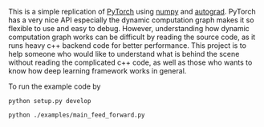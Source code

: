 This is a simple replication of [PyTorch](https://pytorch.org/) using [numpy](http://www.numpy.org/) and [autograd](https://github.com/HIPS/autograd). PyTorch has a very nice API especially the dynamic computation graph makes it so flexible to use and easy to debug. However, understanding how dynamic computation graph works can be difficult by reading the source code, as it runs heavy c++ backend code for better performance. This project is to help someone who would like to understand what is behind the scene without reading the complicated c++ code, as well as those who wants to know how deep learning framework works in general.

To run the example code by 

`python setup.py develop`

`python ./examples/main_feed_forward.py`